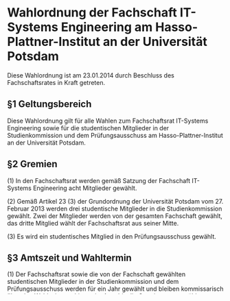 # Wahlordnung der Fachschaft IT-Systems Engineering am Hasso-Plattner-Institut an der Universität Potsdam

Diese Wahlordnung ist am 23.01.2014 durch Beschluss des Fachschaftsrates in Kraft getreten.



## §1 Geltungsbereich

Diese Wahlordnung gilt für alle Wahlen zum Fachschaftsrat IT-Systems Engineering sowie für die studentischen Mitglieder in der Studienkommission und dem Prüfungsausschuss am Hasso-Plattner-Institut an der Universität Potsdam.


## §2 Gremien

(1)	In den Fachschaftsrat werden gemäß Satzung der Fachschaft IT-Systems Engineering acht Mitglieder gewählt.

(2)	Gemäß Artikel 23 (3) der Grundordnung der Universität Potsdam vom 27. Februar 2013 werden drei studentische Mitglieder in die Studienkommission gewählt. Zwei der Mitglieder werden von der gesamten Fachschaft gewählt, das dritte Mitglied wählt der Fachschaftsrat aus seiner Mitte.

(3)	Es wird ein studentisches Mitglied in den Prüfungsausschuss gewählt.


## §3 Amtszeit und Wahltermin

(1)	Der Fachschaftsrat sowie die von der Fachschaft gewählten studentischen Mitglieder in der Studienkommission und dem Prüfungsausschuss werden für ein Jahr gewählt und bleiben kommissarisch über den Wahlzeitraum hinaus im Amt, bis die Gremien neu gewählt wurden. Ausnahmen hiervon bilden Rücktritte und Nachrücker im Fachschaftsrat gemäß Satzung.

(2)	Die Amtszeit der gewählten Mitglieder beginnt unmittelbar nach Feststellung des Wahlergebnisses. Gleichzeitig endet die Amtszeit der bisherigen Mitglieder.

(3)	Die Wahlen finden gewöhnlich zu Beginn der Vorlesungszeit jedes Sommersemesters statt, spätestens aber einen Monat nach Vorlesungsbeginn. Im Falle einer Neuwahl vor Ablauf einer vollständigen Legislaturperiode ist dieser Zeitpunkt entsprechend anzupassen.

(4) Die Wahlen des studentischen Mitglieds in der Studienkommission, das durch den Fachschaftsrat gewählt wird, finden während dessen konstituierender Sitzung statt. Die §§ 4 bis 12 finden dabei keine Anwendung. Das Verfahren entspricht dem der in §5a der Satzung der Fachschaft IT-Systems Engineering genannten Ämter.


## §4 Wahlgrundsatz

(1)	Die Wahlen der Fachschaft erfolgen in freier, gleicher, unmittelbarer und geheimer Wahl.

(2)	Es findet eine Mehrheitswahl statt.


## §5 Wahlrecht

Jedes Mitglied der Fachschaft besitzt das aktive und passive Wahlrecht.


## §6 Wahlausschuss

(1)	Dem Wahlausschuss obliegt die ordnungsgemäße Vorbereitung und Durchführung der Wahlen derjenigen Mitglieder, die nicht durch den Fachschaftsrat gewählt werden.

(2)	Der Wahlausschuss wird spätestens sechs Wochen vor dem geplanten Wahltermin durch den Fachschaftsrat aus der Mitte der Fachschaft gebildet.

(3)	Der Wahlausschuss umfasst mindestens drei Personen.

(4)	Mitglieder des Wahlausschusses können nicht für die Wahlen kandidieren.

(5)	Der Wahlausschuss kann Wahlhelfer bestimmen. Diese müssen nicht der Fachschaft angehören.

(6)	Der Fachschaftsrat muss dem Wahlausschuss alle zur Vorbereitung und Durchführung der Wahlen notwendigen Materialien zur Verfügung stellen.


## §7 Wahlausschreibung

(1)	Der Wahlausschuss schreibt die Wahlen zum Fachschaftsrat sowie für zwei studentische Mitglieder in der Studienkommission und ein studentisches Mitglied im Prüfungsausschuss spätestens drei Wochen vor der Wahl aus. Die Wahlbekanntmachung ist durch E-Mail an die Fachschaft zu veröffentlichen.

(2)	Die Wahlbekanntmachung informiert über Zeitpunkt, Ort und weitere Modalitäten der Wahlen. Sie sollte die in §11 der Rahmenwahlordnung der Studierendenschaft der Universität Potsdam vom 18. Mai 2010 aufgeführten Hinweise enthalten. 


## §8 Wahlvorschläge

(1)	Die Kandidatur für den Fachschaftsrat sowie für die durch die Fachschaft gewählten studentischen Mitglieder in der Studienkommission und dem Prüfungsausschuss erfolgt in Textform. Die Mitteilung über die Kandidatur ist spätestens zwei Wochen vor der Wahl dem Wahlausschuss zuzuleiten. Sie muss Namen und Vornamen, E-Mail-Adresse, Studiengang und falls zutreffend Semesterzahl des Kandidaten enthalten.

(2)	Der Wahlausschuss kann eine Verlängerung der Zuleitungsfrist der Wahlvorschläge beschließen, spätestens endet diese aber eine Woche vor der Wahl.

(3)	Die Wahlvorschläge werden eine Woche vor der Wahl per E-Mail an die Fachschaft bekanntgegeben.


## §9 Wahldurchführung

(1)	Jedes Mitglied der Fachschaft hat ebenso viele Stimmen, wie Mitglieder des jeweiligen Gremiums zu wählen sind.

(2)	Dem Wähler steht es offen, seine Stimmen auf die Kandidaten zu verteilen. Stimmenhäufung ist nicht zulässig.

(3)	Der Wähler ist nicht an die Kandidaten gebunden.

(4)	Wahlberechtigten wird ab der Bekanntgabe der Kandidaten die Möglichkeit gegeben, ihre Stimme per E-Mail abzugeben. Dieses Verfahren muss einer Briefwahl insofern entsprechen, als abgegebene Stimmen dem Wähler nicht zugeordnet werden dürfen. Dafür ist die Stimmabgabe in einem getrennt von der E-Mail auszuwertenden Anhang zu tätigen. Die Abgabe der Stimmen per E-Mail muss vom HPI-Konto des Wählers erfolgen.

(5)	Sofern ein Wähler sowohl per E-Mail als auch per Wahlzettel abgestimmt hat, verfällt die Stimmabgabe aus der E-Mail.


## §10 Ergebnisfeststellung

(1)	Nach Abschluss der Wahl stellt der Wahlausschuss die Zahl der für jeden Kandidaten abgegebenen Stimmen fest. Die Stimmenauszählung erfolgt spätestens am dritten Vorlesungstag nach der Wahl. Sie erfolgt öffentlich für alle Mitglieder der Fachschaft und muss durch den Wahlausschuss spätestens zwei Tage vorher per E-Mail an die Fachschaft angekündigt werden.

(2)	In den Fachschaftsrat, die Studienkommission und den Prüfungsausschuss gewählt sind die Personen, die jeweils die meisten Stimmen auf sich vereinen. Sind weniger als die notwendige Anzahl Personen gewählt, sind Neuwahlen notwendig.

(3)	Bei Stimmengleichheit um den letzten Platz entstehen im Fachschaftsrat Überhangmandate. Bei Stimmengleichheit in den Wahlen für die studentischen Mitglieder in der Studienkommission und dem Prüfungsausschuss müssen sich die betroffenen Kandidaten mit gleicher Stimmenzahl zusammen mit dem Wahlausschuss auf ein Lösungsverfahren einigen.

(4)	Jede gewählte Person muss dem Wahlausschuss innerhalb einer Woche mitteilen, ob er oder sie die Wahl annimmt. Ansonsten gilt die Annahme als verweigert.


## §11 Bekanntgabe des Wahlergebnisses

Der Wahlausschuss gibt die Ergebnisse der Wahl per E-Mail an die Fachschaft bekannt. Er benachrichtigt ferner die gewählten Mitglieder des jeweiligen Gremiums.


## §12 Anfechtungsfrist

(1)	Die Wahl kann innerhalb einer Woche nach Veröffentlichung des Wahlergebnisses angefochten werden. Eine Anfechtung erfolgt schriftlich unter Angabe der Gründe beim Wahlausschuss. Es kommen nur die in §20 (2) der Rahmenwahlordnung der Studierendenschaft der Universität Potsdam vom 18. Mai 2010 aufgeführten Gründe in Betracht.

(2)	Über Zulässigkeit und Folgen der Anfechtung entscheidet der Wahlausschuss.


## §13 Wahlordnung der Universität Potsdam

(1)	Diese Wahlordnung ist im Zweifel im Sinne der Bestimmungen der Rahmenwahlordnung der Studierendenschaft der Universität Potsdam vom 18. Mai 2010 auszulegen.

(2)	Soweit diese Wahlordnung eine Regelung nicht enthält, die unabdingbar ist und nicht durch Auslegung ermittelt werden kann, sind die Vorschriften der Rahmenwahlordnung der Studierendenschaft der Universität Potsdam vom 18. Mai 2010 entsprechend anzuwenden.


## §14 Änderung der Wahlordnung

Der Fachschaftsrat kann Veränderungen dieser Wahlordnung vornehmen. Ein entsprechender Beschluss bedarf einer Zwei-Drittel-Mehrheit aller Mitglieder des Fachschaftsrates.
